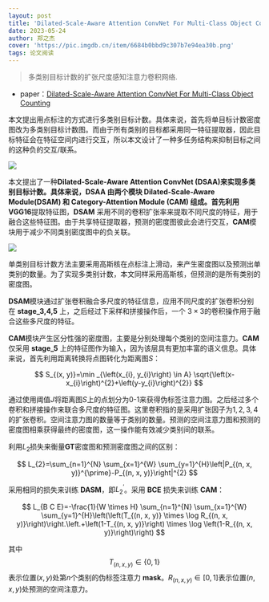 ```yaml
---
layout: post
title: 'Dilated-Scale-Aware Attention ConvNet For Multi-Class Object Counting'
date: 2023-05-24
author: 郑之杰
cover: 'https://pic.imgdb.cn/item/6684b0bbd9c307b7e94ea30b.png'
tags: 论文阅读
---
```


> 多类别目标计数的扩张尺度感知注意力卷积网络.

- paper：[Dilated-Scale-Aware Attention ConvNet For Multi-Class Object Counting](https://arxiv.org/abs/2012.08149)

本文提出用点标注的方式进行多类别目标计数。具体来说，首先将单目标计数密度图改为多类别目标计数图。而由于所有类别的目标都采用同一特征提取器，因此目标特征会在特征空间内进行交互，所以本文设计了一种多任务结构来抑制目标之间的这种负的交互/联系。

![](https://pic.imgdb.cn/item/6684b1a4d9c307b7e950373f.png)

本文提出了一种**Dilated-Scale-Aware Attention ConvNet (DSAA)**来实现多类别目标计数。具体来说，**DSAA** 由两个模块 **Dilated-Scale-Aware Module(DSAM)** 和 **Category-Attention Module (CAM)** 组成。首先利用**VGG16**提取特征图，**DSAM** 采用不同的卷积扩张率来提取不同尺度的特征，用于融合这些特征图。由于共享特征提取器，预测的密度图彼此会进行交互，**CAM**模块用于减少不同类别密度图中的负关联。

![](https://pic.imgdb.cn/item/6684b223d9c307b7e9514206.png)

单类别目标计数方法主要采用高斯核在点标注上滑动，来产生密度图以及预测出单类别的数量。为了实现多类别计数，本文同样采用高斯核，但预测的是所有类别的密度图。

**DSAM**模块通过扩张卷积融合多尺度的特征信息，应用不同尺度的扩张卷积分别在 **stage_3,4,5** 上，之后经过下采样和拼接操作后，一个 $3\times 3$的卷积操作用于融合这些多尺度的特征。

**CAM**模块产生区分性强的密度图，主要是分别处理每个类别的空间注意力。**CAM** 仅采用 **stage_5** 上的特征图作为输入，因为该层具有更加丰富的语义信息。具体来说，首先利用距离转换将点图转化为距离图$S$：

$$
S_{(x, y)}=\min _{\left(x_{i}, y_{i}\right) \in A} \sqrt{\left(x-x_{i}\right)^{2}+\left(y-y_{i}\right)^{2}}
$$

通过使用阈值$J$将距离图$S$上的点划分为0-1来获得伪标签注意力图。之后经过多个卷积和拼接操作来联合多尺度的特征图。这里卷积指的是采用扩张因子为$1,2,3,4$的扩张卷积。空间注意力图的数量等于类别的数量。预测的空间注意力图和预测的密度图相乘获得最终的密度图，这一操作能有效减少类别间的联系。

利用$L_2$损失来衡量**GT**密度图和预测密度图之间的区别：

$$
L_{2}=\sum_{n=1}^{N} \sum_{x=1}^{W} \sum_{y=1}^{H}\left|P_{(n, x, y)}^{\prime}-P_{(n, x, y)}\right|^{2}
$$

采用相同的损失来训练 **DASM**，即$L_{2}^{\prime}$。采用 **BCE** 损失来训练 **CAM**：

$$
L_{B C E}=-\frac{1}{W \times H} \sum_{n=1}^{N} \sum_{x=1}^{W} \sum_{y=1}^{H}\left(\left(T_{(n, x, y)} \times \log R_{(n, x, y)}\right)\right.\left.+\left(1-T_{(n, x, y)}\right) \times \log \left(1-R_{(n, x, y)}\right)\right)
$$

其中$$T_{(n,x,y)}\in {\{}0,1{\}}$$表示位置$(x,y)$处第$n$个类别的伪标签注意力 **mask**。$R_{(n,x,y)}\in[0,1]$表示位置$(n,x,y)$处预测的空间注意力。

